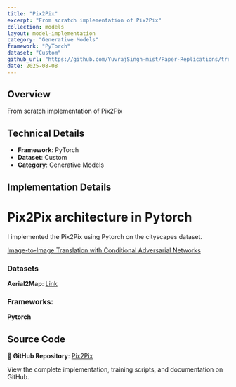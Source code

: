 ```yaml
---
title: "Pix2Pix"
excerpt: "From scratch implementation of Pix2Pix"
collection: models
layout: model-implementation
category: "Generative Models"
framework: "PyTorch"
dataset: "Custom"
github_url: "https://github.com/YuvrajSingh-mist/Paper-Replications/tree/master/Pix2Pix"
date: 2025-08-08
---
```


## Overview
From scratch implementation of Pix2Pix

## Technical Details
- **Framework**: PyTorch
- **Dataset**: Custom
- **Category**: Generative Models

## Implementation Details

# Pix2Pix architecture in Pytorch

I implemented the Pix2Pix using Pytorch on the cityscapes dataset.

[Image-to-Image Translation with Conditional Adversarial Networks](https://arxiv.org/abs/1611.07004)

### Datasets

**Aerial2Map**: [Link](https://github.com/junyanz/pytorch-CycleGAN-and-pix2pix)

### Frameworks:
**Pytorch**

## Source Code
📁 **GitHub Repository**: [Pix2Pix](https://github.com/YuvrajSingh-mist/Paper-Replications/tree/master/Pix2Pix)

View the complete implementation, training scripts, and documentation on GitHub.
